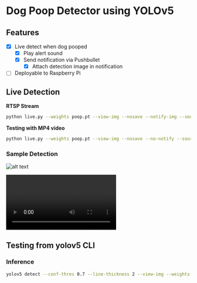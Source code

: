 # Dog Poop Detector using YOLOv5

## Features
- [x] Live detect when dog pooped
    - [x] Play alert sound
    - [x] Send notification via Pushbullet
        - [x] Attach detection image in notification
- [ ] Deployable to Raspberry Pi

## Live Detection
**RTSP Stream**
```bash
python live.py --weights poop.pt --view-img --nosave --notify-img --source rtsp://your_rtsp_url
```

**Testing with MP4 video**
```bash
python live.py --weights poop.pt --view-img --nosave --no-notify --source dataset/tests/test1.mp4
```

### Sample Detection
![alt text](./docs/sample.gif "Live Detection 1")

<video controls>
  <source src="docs/sample1.mp4" type="video/mp4">
  Your browser does not support the video tag.
</video>

## Testing from yolov5 CLI
### Inference
```bash
yolov5 detect --conf-thres 0.7 --line-thickness 2 --view-img --weights poop.pt --source dataset/tests/test1.mp4
```
